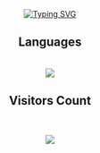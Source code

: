 <div align="center">
<a href="https://git.io/typing-svg"><img src="https://readme-typing-svg.herokuapp.com?font=Bruno+Ace+SC&weight=600&size=32&pause=1000&color=00F7E6&random=false&width=700&height=100&lines=+++++++++++++++++Eu+sou+o+Thomas;++++++++Sou+Desenvolvedor+front-end;+++++++++++++++++++++I'm+Thomas;+++++++++++I'm+a+front-end+developer;++++++++++++++++++Yo+Soy+Thomas;+++++++++++soy+desarrollador+front-end" alt="Typing SVG" /></a>
</div>

<h2 align="center">Languages</h2>
<div align="center">
 <br>
    <img src="https://skillicons.dev/icons?i=html,css" /></br>
</div>

<h2 align="center">Visitors Count</h2>
<br>
<p align="center"><img align="center" src="https://profile-counter.glitch.me/{ThomasBera}/count.svg" /></p> 
<br>
